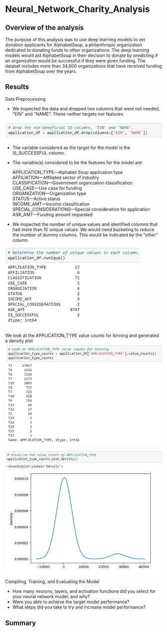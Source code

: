# Neural_Network_Charity_Analysis

## Overview of the analysis
The purpose of this analysis was to use deep learning models to vet donation applicants for AlphabetSoup, a philanthropic organization dedicated to donating funds to other organizations. The deep learning models would aid AlphabetSoup in their decision to donate by predicting if an organization would be successful if they were given funding. The dataset includes more than 34,000 organizations that have received funding from AlphabetSoup over the years.

## Results

Data Preprocessing
- We inspected the data and dropped two columns that were not needed, "EIN" and "NAME". These neither targets nor features.

![application_df](resources/images/drop.png)

- The variable considered as the target for the model is the IS_SUCCESSFUL column.
- The variable(s) considered to be the features for the model are:

    APPLICATION_TYPE—Alphabet Soup application type  
    AFFILIATION—Affiliated sector of industry  
    CLASSIFICATION—Government organization classification  
    USE_CASE—Use case for funding  
    ORGANIZATION—Organization type  
    STATUS—Active status  
    INCOME_AMT—Income classification  
    SPECIAL_CONSIDERATIONS—Special consideration for application  
    ASK_AMT—Funding amount requested

- We inspected the number of unique values and identified columns that had more than 10 unique values. We would need bucketing to reduce the number of dummy columns. This would be indicated by the "other" column.

![application_df](resources/images/unique_values.png)

We look at the APPLICATION_TYPE value counts for binning and generated a density plot
![application_df](resources/images/valuecounts.png)

![application_df](resources/images/visualvaluecounts.png)


Compiling, Training, and Evaluating the Model
- How many neurons, layers, and activation functions did you select for your neural network model, and why?
- Were you able to achieve the target model performance?
- What steps did you take to try and increase model performance?

## Summary
